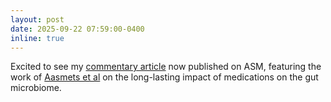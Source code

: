 ```yaml
---
layout: post
date: 2025-09-22 07:59:00-0400
inline: true
---
```


Excited to see my [commentary article](https://journals.asm.org/doi/10.1128/msystems.01076-25) now published on ASM, featuring the work of [Aasmets et al](https://journals.asm.org/doi/10.1128/msystems.00541-25) on the long-lasting impact of medications on the gut microbiome.
